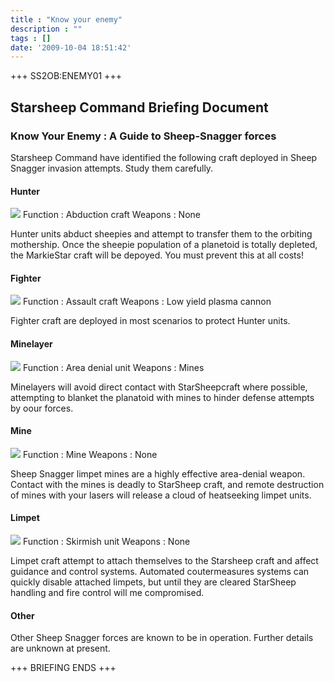 ```yaml
---
title : "Know your enemy"
description : ""
tags : []
date: '2009-10-04 18:51:42'
---
```


+++ SS2OB:ENEMY01 +++

## Starsheep Command Briefing Document

### Know Your Enemy : A Guide to Sheep-Snagger forces

Starsheep Command have identified the following craft deployed in Sheep Snagger invasion attempts. Study them carefully.

<!--more-->

#### Hunter

<img src="http://i24.photobucket.com/albums/c12/b33rman/gamedev/SS2/hunter.jpg"/>
Function : Abduction craft
Weapons : None

Hunter units abduct sheepies and attempt to transfer them to the orbiting mothership. Once the sheepie population of a planetoid is totally depleted, the MarkieStar craft will be depoyed. You must prevent this at all costs!

#### Fighter

<img src="http://i24.photobucket.com/albums/c12/b33rman/gamedev/SS2/fighter.jpg"/>
Function : Assault craft
Weapons : Low yield plasma cannon

Fighter craft are deployed in most scenarios to protect Hunter units.

#### Minelayer

<img src="http://i24.photobucket.com/albums/c12/b33rman/gamedev/SS2/bomber.jpg"/>
Function : Area denial unit
Weapons : Mines

Minelayers will avoid direct contact with StarSheepcraft where possible, attempting to blanket the planatoid with mines to hinder defense attempts by oour forces.

#### Mine

<img src="http://i24.photobucket.com/albums/c12/b33rman/gamedev/SS2/mine.jpg"/>
Function : Mine
Weapons : None

Sheep Snagger limpet mines are a highly effective area-denial weapon. Contact with the mines is deadly to StarSheep craft, and remote destruction of mines with your lasers will release a cloud of heatseeking limpet units.

#### Limpet

<img src="http://i24.photobucket.com/albums/c12/b33rman/gamedev/SS2/limpet.jpg"/>
Function : Skirmish unit
Weapons : None

Limpet craft attempt to attach themselves to the Starsheep craft and affect guidance and control systems. Automated coutermeasures systems can quickly disable attached limpets, but until they are cleared StarSheep handling and fire control will me compromised.

#### Other
Other Sheep Snagger forces are known to be in operation. Further details are unknown at present.

+++ BRIEFING ENDS +++